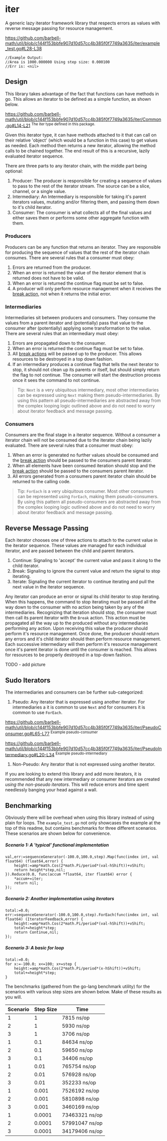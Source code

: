 # iter

A generic lazy iterator framework library that respects errors as values with
reverse message passing for resource management.

https://github.com/barbell-math/util/blob/c144f153bbfe907d10d57cc4b385f0f7749a3635/iter/example_test.go#L28-L38
```
//Example Output:
//Area is 1000.000000 Using step size: 0.000100
//Err is: <nil>
```

## Design

This library takes advantage of the fact that functions can have methods in go.
This allows an iterator to be defined as a simple function, as shown below.

https://github.com/barbell-math/util/blob/c144f153bbfe907d10d57cc4b385f0f7749a3635/iter/Common.go#L14-L21
<sup>The iter type defined in this package.</sup>

Given this iterator type, it can have methods attached to it that can call on
their relative 'object' (which would be a function in this case) to get values
as needed. Each method then returns a new iterator, allowing the method calls to
be chained together. The end result of this is a recursive, lazily evaluated
iterator sequence.

There are three parts to any iterator chain, with the middle part being
optional:

1. Producer: The producer is responsible for creating a sequence of values to
pass to the rest of the iterator stream. The source can be a slice, channel, or
a single value.
1. Intermediary: An Intermediary is responsible for taking it's parent iterators
values, mutating and/or filtering them, and passing them down to it's child
iterator.
1. Consumer: The consumer is what collects all of the final values and either
saves them or performs some other aggregate function with them.

### Producers

Producers can be any function that returns an iterator. They are responsible for
producing the sequence of values that the rest of the iterator chain consumes.
There are several rules that a consumer must obey:

1. Errors are returned from the producer. 
1. When an error is returned the value of the iterator element that is returned
does not have to be valid.
1. When an error is returned the continue flag must be set to false.
1. A producer will only perform resource management when it receives the
[break action](#reverse-message-passing), not when it returns the initial error.

### Intermediaries

Intermediaries sit between producers and consumers. They consume the values from
a parent iterator and (potentially) pass that value to the consumer after 
(potentially) applying some transformation to the value. There are several rules
that an intermediary must obey:

1. Errors are propagated down to the consumer.
1. When an error is returned the continue flag must be set to false.
1. All [break actions](#reverse-message-passing) will be passed up to the
producer. This allows resources to be destroyed in a top down fashion.
1. If an intermediary produces a continue flag that tells the next iterator to
stop, it should not clean up its parents or itself, but should simply return the
flag to not continue. The consumer will start the destruction process once it
sees the command to not continue.

> Tip:
> `Next` is a very ubiquitous intermediary, most other intermediaries can be
> expressed using `Next` making them pseudo-intermediaries. By using this
> pattern all pseudo-intermediaries are abstracted away from the complex looping
> logic outlined above and do not need to worry about iterator feedback and
> message passing.

### Consumers

Consumers are the final stage in a iterator sequence. Without a consumer a
iterator chain will not be consumed due to the iterator chain being lazily
evaluated. There are several rules that a consumer must obey:

1. When an error is generated no further values should be consumed and the
[break action](#reverse-message-passing) should be passed to the consumers
parent iterator.
1. When all elements have been consumed iteration should stop and the
[break action](#reverse-message-passing) should be passed to the consumers
parent iterator.
1. All errors generated from a consumers parent iterator chain should be
returned to the calling code.

> Tip:
> `ForEach` is a very ubiquitous consumer. Most other consumers can be
represented using `ForEach`, making them pseudo-consumers. By using this
> pattern all pseudo-consumers are abstracted away from the complex looping
> logic outlined above and do not need to worry about iterator feedback and
> message passing.

## Reverse Message Passing

Each iterator chooses one of three actions to attach to the current value in the
iterator sequence. These values are managed for each individual iterator, and
are passed between the child and parent iterators.

1. Continue: Signaling to 'accept' the current value and pass it along to the
child iterator.
1. Break: Signaling to ignore the current value and return the signal to stop
iterating.
1. Iterate: Signaling the current iterator to continue iterating and pull the
next value in the iterator sequence.

Any iterator can produce an error or signal its child iterator to stop
iterating. When this happens, the command to stop iterating must be passed all
the way down to the consumer with no action being taken by any of the
intermediaries. Recognizing that iteration should stop, the consumer must then
call its parent iterator with the `Break` action. This action must be propagated
all the way up to the produced without any intermediaries performing any action.
Upon receiving this value the producer should perform it's resource management.
Once done, the producer should return any errors and it's child iterator should
then perform resource management. Each successive intermediary will then perform
it's resource management once it's parent iterator is done until the consumer is
reached. This allows for resources to be properly destroyed in a top-down
fashion.

TODO - add picture

## Sudo Iterators

The intermediaries and consumers can be further sub-categorized:

1. Pseudo: Any iterator that is expressed using another iterator. For
intermediaries a it is common to use `Next` and for consumers it is common to
use `ForEach`.

https://github.com/barbell-math/util/blob/c144f153bbfe907d10d57cc4b385f0f7749a3635/iter/PseudoConsumer.go#L65-L77
<sup>Example pseudo-consumer</sup>

https://github.com/barbell-math/util/blob/c144f153bbfe907d10d57cc4b385f0f7749a3635/iter/PseudoIntermediary.go#L20-L34
<sup>Example pseudo-intermediary</sup>

1. Non-Pseudo: Any iterator that is not expressed using another iterator.

If you are looking to extend this library and add more iterators, it is
recommended that any new intermediary or consumer iterators are created
_using the non-pseudo iterators_. This will reduce errors and time spent
needlessly banging your head against a wall.

## Benchmarking

Obviously there will be overhead when using this library instead of using plain for loops. The ```example_test.go``` not only showcases the example at the top of this readme, but contains benchmarks for three different scenarios. These scenarios are shown below for convenience.


##### Scenario 1: A 'typical' functional implementation

```golang
val,err:=sequenceGenerator(-100.0,100.0,step).Map(func(index int, val float64) (float64,error) {
    height:=amp*math.Cos(2*math.Pi/period*(val-hShift))+vShift;
    return height*step,nil;
}).Reduce(0.0, func(accum *float64, iter float64) error {
    *accum+=iter;
    return nil;
});
```

##### Scenario 2: Another implementation using iterators

```golang
total:=0.0;
err:=sequenceGenerator(-100.0,100.0,step).ForEach(func(index int, val float64) (IteratorFeedback,error) {
    height:=amp*math.Cos(2*math.Pi/period*(val-hShift))+vShift;
    total+=height*step;
    return Continue,nil;
});
```

##### Scenario 3: A basic for loop

```golang
total:=0.0;
for x:=-100.0; x<=100; x+=step {
    height:=amp*math.Cos(2*math.Pi/period*(x-hShift))+vShift;
    total+=height*step;
}
```

The benchmarks (gathered from the go-lang benchmark utility) for the scenarios with various step sizes are shown below. Make of these results as you will.

| Scenario | Step Size | Time |
|----------|-----------|------|
| 1 | 1 | 7815 ns/op |
| 2 | 1 | 5930 ns/op |
| 3 | 1 | 3706 ns/op |
| 1 | 0.1 | 84634 ns/op |
| 2 | 0.1 | 59650 ns/op |
| 3 | 0.1 | 34406 ns/op |
| 1 | 0.01 | 765754 ns/op |
| 2 | 0.01 | 576928 ns/op |
| 3 | 0.01 | 352233 ns/op |
| 1 | 0.001 | 7526192 ns/op |
| 2 | 0.001 | 5810898 ns/op |
| 3 | 0.001 | 3460169 ns/op |
| 1 | 0.0001 | 73463321 ns/op |
| 2 | 0.0001 | 57991047 ns/op |
| 3 | 0.0001 | 34179406 ns/op |
